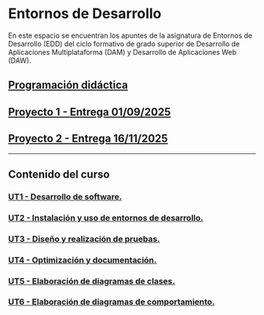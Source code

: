 # Entornos de Desarrollo

En este espacio se encuentran los apuntes de la asignatura de Entornos de Desarrollo (EDD) del ciclo formativo de grado superior de Desarrollo de Aplicaciones Multiplataforma (DAM) y Desarrollo de Aplicaciones Web (DAW).

## [Programación didáctica](pd.md)

## [Proyecto 1 - **Entrega 01/09/2025**](proyecto1.md)

## [Proyecto 2 - **Entrega 16/11/2025**](proyecto2.md)

---

## Contenido del curso

### [UT1 - Desarrollo de software.](UT1)

### [UT2 - Instalación y uso de entornos de desarrollo.](UT1)

### [UT3 - Diseño y realización de pruebas.](UT1)

### [UT4 - Optimización y documentación.](UT1)

### [UT5 - Elaboración de diagramas de clases.](UT1)

### [UT6 - Elaboración de diagramas de comportamiento.](UT1)
